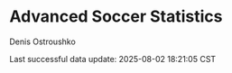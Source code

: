 # Advanced Soccer Statistics
Denis Ostroushko

<!-- gfm -->

Last successful data update: 2025-08-02 18:21:05 CST

